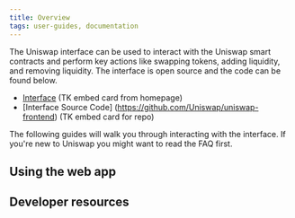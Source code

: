 ```yaml
---
title: Overview
tags: user-guides, documentation
---
```


The Uniswap interface can be used to interact with the Uniswap smart contracts and perform key actions like swapping tokens, adding liquidity, and removing liquidity. The interface is open source and the code can be found below.

- [Interface](https://uniswap.exchange/swap) (TK embed card from homepage)
- [Interface Source Code] (https://github.com/Uniswap/uniswap-frontend) (TK embed card for repo)

The following guides will walk you through interacting with the interface. If you're new to Uniswap you might want to read the <Link to="/faq">FAQ</Link> first.

## Using the web app

<div style={{display: 'flex', flexDirection: 'row', justifyContent:'flex-start', marginBottom: '2rem'}}>
<InlineCard title="Trading" tag="guide" description="Trade tokens, add liquidity and create pools." to="/docs/v2/web-app/trading/" />
<InlineCard title="Adding Liquidity" tag="guide" description="Trade tokens, add liquidity and create pools." to="/docs/v2/web-app/adding-liquidity/" />
<InlineCard title="Creating a pool" tag="guide" description="Trade tokens, add liquidity and create pools." to="/docs/v2/flash-swaps/instant-leverage" />

</div>

## Developer resources

<InlineBoxLink title="Contributing to the web app" to="/docs/v2/web-app/developing-locally/" />
